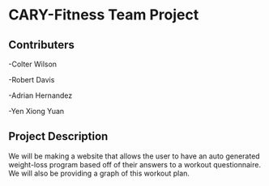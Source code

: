 # CARY-Fitness Team Project

## Contributers

-Colter Wilson

-Robert Davis

-Adrian Hernandez

-Yen Xiong Yuan

## Project Description

We will be making a website that allows the user to have an auto generated weight-loss program based off of their answers to a workout questionnaire. We will also be providing a graph of this workout plan.
